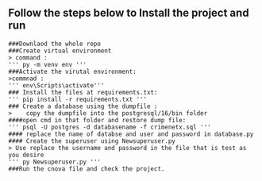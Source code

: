 ## Follow the steps below to Install the project and run
    ###Downlaod the whole repo 
    ###Create virtual environment
    > command : 
    ''' py -m venv env '''
    ###Activate the virutal environment:
    >commnad :
    ''' env\Scripts\activate'''
    ### Install the files at requirements.txt:
    ''' pip install -r requirements.txt '''
    ### Create a database using the dumpfile :
    >    copy the dumpfile into the postgresql/16/bin folder
    ####open cmd in that folder and restore dump file:
    ''' psql -U postgres -d databasename -f crimenetx.sql '''
    #### replace the name of databse and user and password in database.py 
    #### Create the superuser using Newsuperuser.py 
    > Use replace the username and password in the file that is test as you desire
    ''' py Newsuperuser.py '''
    ###Run the cnova file and check the project.
    